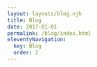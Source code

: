 ```yaml
---
layout: layouts/blog.njk
title: Blog
date: 2017-01-01
permalink: /blog/index.html
eleventyNavigation:
  key: Blog
  order: 2
---
```


[](https://app.netlify.com/start/deploy?repository=https://github.com/danurbanowicz/eleventy-netlify-boilerplate&stack=cms)
